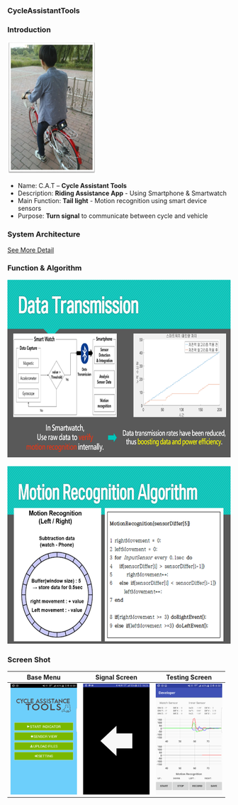 ### CycleAssistantTools

### Introduction

<img src="https://github.com/CatsProject/CycleAssistantTools/blob/master/datas/p1.jpg" width="200" height="300"><br>

- Name:   C.A.T  –  <b>Cycle Assistant Tools</b> <br>
- Description:  <b>Riding Assistance App</b> - Using Smartphone & Smartwatch <br>
- Main Function:  <b>Tail light</b> - Motion recognition using smart device sensors <br> 
- Purpose:  <b>Turn signal</b> to communicate between cycle and vehicle <br>

### System Architecture

[See More Detail](https://github.com/CatsProject/CatsLibrary/wiki/3.-System-Architecture)


### Function & Algorithm

<img src="https://github.com/CatsProject/CycleAssistantTools/blob/master/datas/dt.PNG" width="800" height="400"><br>
<br>
<img src="https://github.com/CatsProject/CycleAssistantTools/blob/master/datas/ag.PNG" width="800" height="400"><br>

### Screen Shot

|Base Menu|Signal Screen|Testing Screen|
|:---:|:---:|:---:|
|<img src="https://github.com/CatsProject/CycleAssistantTools/blob/master/datas/s1.png" width="150" height="250">|<img src="https://github.com/CatsProject/CycleAssistantTools/blob/master/datas/s2.png" width="150" height="250">|<img src="https://github.com/CatsProject/CycleAssistantTools/blob/master/datas/s3.png" width="150" height="250">|

<br>




